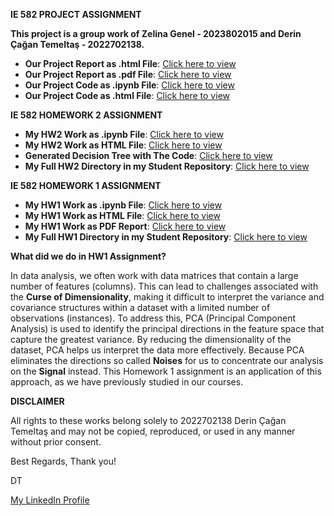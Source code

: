 **IE 582 PROJECT ASSIGNMENT**

**This project is a group work of Zelina Genel - 2023802015 and Derin Çağan Temeltaş - 2022702138.**

- **Our Project Report as .html File**: [Click here to view](https://github.com/BU-IE-582/fall-24-derincagantemeltas/blob/main/PROJECT/IE582PROJECT_DT_ZG.html)
- **Our Project Report as .pdf File**: [Click here to view](https://github.com/BU-IE-582/fall-24-derincagantemeltas/blob/main/PROJECT/IE582PROJECT_DT_ZG.pdf)
- **Our Project Code as .ipynb File**: [Click here to view](https://github.com/BU-IE-582/fall-24-derincagantemeltas/blob/main/PROJECT/Project_Code_DT_ZG.ipynb)
- **Our Project Code as .html File**: [Click here to view](https://github.com/BU-IE-582/fall-24-derincagantemeltas/blob/main/PROJECT/Project_Code_DT_ZG.html)

**IE 582 HOMEWORK 2 ASSIGNMENT**

- **My HW2 Work as .ipynb File**: [Click here to view](https://github.com/BU-IE-582/fall-24-derincagantemeltas/blob/main/HW2/hw2code_DT.ipynb)
- **My HW2 Work as HTML File**: [Click here to view](https://github.com/BU-IE-582/fall-24-derincagantemeltas/blob/main/HW2/hw2html_DT.html)
- **Generated Decision Tree with The Code**: [Click here to view](https://github.com/BU-IE-582/fall-24-derincagantemeltas/blob/main/HW2/generated_decision_tree_DT.png)
- **My Full HW2 Directory in my Student Repository**: [Click here to view](https://github.com/BU-IE-582/fall-24-derincagantemeltas/tree/main/HW2)

**IE 582 HOMEWORK 1 ASSIGNMENT**

- **My HW1 Work as .ipynb File**: [Click here to view](https://github.com/BU-IE-582/fall-24-derincagantemeltas/blob/main/HW1/code_updated.ipynb)
- **My HW1 Work as HTML File**: [Click here to view](https://github.com/BU-IE-582/fall-24-derincagantemeltas/blob/main/HW1/report_updated.html)
- **My HW1 Work as PDF Report**: [Click here to view](https://github.com/BU-IE-582/fall-24-derincagantemeltas/blob/main/HW1/IE582_HOMEWORK1_DERINCAGANTEMELTAS.pdf)
- **My Full HW1 Directory in my Student Repository**: [Click here to view](https://github.com/BU-IE-582/fall-24-derincagantemeltas/tree/main/HW1)

**What did we do in HW1 Assignment?**

In data analysis, we often work with data matrices that contain a large number of features (columns). This can lead to challenges associated with the **Curse of Dimensionality**, making it difficult to interpret the variance and covariance structures within a dataset with a limited number of observations (instances). To address this, PCA (Principal Component Analysis) is used to identify the principal directions in the feature space that capture the greatest variance. By reducing the dimensionality of the dataset, PCA helps us interpret the data more effectively. Because PCA eliminates the directions so called **Noises** for us to concentrate our analysis on the **Signal** instead. This Homework 1 assignment is an application of this approach, as we have previously studied in our courses.

**DISCLAIMER**

All rights to these works belong solely to 2022702138 Derin Çağan Temeltaş and may not be copied, reproduced, or used in any manner without prior consent.

Best Regards,
Thank you!

DT

[My LinkedIn Profile](https://www.linkedin.com/in/derintemeltas/)
